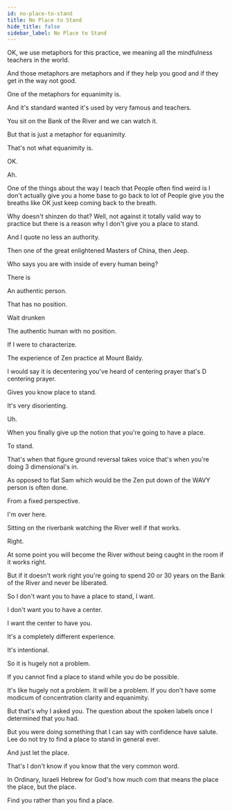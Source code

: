 ```yaml
---
id: no-place-to-stand
title: No Place to Stand
hide_title: false
sidebar_label: No Place to Stand
---
```

OK, we use metaphors for this practice, we meaning all the mindfulness teachers in the world.

And those metaphors are metaphors and if they help you good and if they get in the way not good.

One of the metaphors for equanimity is.

And it's standard wanted it's used by very famous and teachers.

You sit on the Bank of the River and we can watch it.

But that is just a metaphor for equanimity.

That's not what equanimity is.

OK.

Ah.

One of the things about the way I teach that People often find weird is I don't actually give you a home base to go back to lot of People give you the breaths like OK just keep coming back to the breath.

Why doesn't shinzen do that? Well, not against it totally valid way to practice but there is a reason why I don't give you a place to stand.

And I quote no less an authority.

Then one of the great enlightened Masters of China, then Jeep.

Who says you are with inside of every human being?

There is

An authentic person.

That has no position.

Wait drunken

The authentic human with no position.

If I were to characterize.

The experience of Zen practice at Mount Baldy.

I would say it is decentering you've heard of centering prayer that's D centering prayer.

Gives you know place to stand.

It's very disorienting.

Uh.

When you finally give up the notion that you're going to have a place.

To stand.

That's when that figure ground reversal takes voice that's when you're doing 3 dimensional's in.

As opposed to flat Sam which would be the Zen put down of the WAVY person is often done.

From a fixed perspective.

I'm over here.

Sitting on the riverbank watching the River well if that works.

Right.

At some point you will become the River without being caught in the room if it works right.

But if it doesn't work right you're going to spend 20 or 30 years on the Bank of the River and never be liberated.

So I don't want you to have a place to stand, I want.

I don't want you to have a center.

I want the center to have you.

It's a completely different experience.

It's intentional.

So it is hugely not a problem.

If you cannot find a place to stand while you do be possible.

It's like hugely not a problem. It will be a problem. If you don't have some modicum of concentration clarity and equanimity.

But that's why I asked you. The question about the spoken labels once I determined that you had.

But you were doing something that I can say with confidence have salute. Lee do not try to find a place to stand in general ever.

And just let the place.

That's I don't know if you know that the very common word.

In Ordinary, Israeli Hebrew for God's how much com that means the place the place, but the place.

Find you rather than you find a place.





